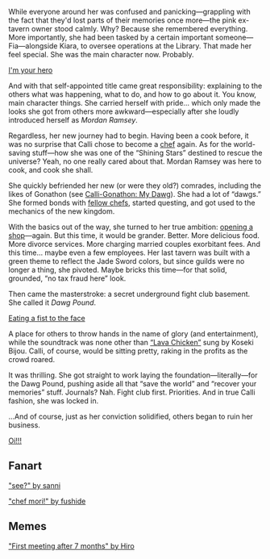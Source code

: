 <!-- title: Mordan Ramsey -->
<!-- status: Alive -->

While everyone around her was confused and panicking—grappling with the fact that they'd lost parts of their memories once more—the pink ex-tavern owner stood calmly. Why? Because she remembered everything. More importantly, she had been tasked by a certain important someone—Fia—alongside Kiara, to oversee operations at the Library. That made her feel special. She was the main character now. Probably.

[I'm your hero](#embed:https://www.youtube.com/live/aqhG1kmmkec?si=d-oTxkczcDfoDeMa&t=1009)

And with that self-appointed title came great responsibility: explaining to the others what was happening, what to do, and how to go about it. You know, main character things. She carried herself with pride… which only made the looks she got from others more awkward—especially after she loudly introduced herself as _Mordan Ramsey_.

Regardless, her new journey had to begin. Having been a cook before, it was no surprise that Calli chose to become a [chef](https://www.youtube.com/live/aqhG1kmmkec?si=vJIwAPJzVnd5H6Yo&t=1666) again. As for the world-saving stuff—how she was one of the “Shining Stars” destined to rescue the universe? Yeah, no one really cared about that. Mordan Ramsey was here to cook, and cook she shall.

She quickly befriended her new (or were they old?) comrades, including the likes of Gonathon (see [Calli-Gonathon: My Dawg](#edge:calli-gigi)). She had a lot of “dawgs.” She formed bonds with [fellow chefs](https://www.youtube.com/live/aqhG1kmmkec?si=3GeaCgPBFqQL-cAU&t=3179), started questing, and got used to the mechanics of the new kingdom.

With the basics out of the way, she turned to her true ambition: [opening a shop](https://www.youtube.com/live/aqhG1kmmkec?si=Y4GcVRFhNDwNYn6w&t=4391)—again. But this time, it would be grander. Better. More delicious food. More divorce services. More charging married couples exorbitant fees. And this time… maybe even a few employees. Her last tavern was built with a green theme to reflect the Jade Sword colors, but since guilds were no longer a thing, she pivoted. Maybe bricks this time—for that solid, grounded, “no tax fraud here” look.

Then came the masterstroke: a secret underground fight club basement. She called it _Dawg Pound_.

[Eating a fist to the face](#embed:https://www.youtube.com/live/aqhG1kmmkec?si=7bkRNUPKvlz0tZ7i&t=9404)

A place for others to throw hands in the name of glory (and entertainment), while the soundtrack was none other than [“Lava Chicken”](https://www.youtube.com/live/aqhG1kmmkec?si=xfsHwyAD0T8QPExJ&t=12501) sung by Koseki Bijou. Calli, of course, would be sitting pretty, raking in the profits as the crowd roared.

It was thrilling. She got straight to work laying the foundation—literally—for the Dawg Pound, pushing aside all that “save the world” and “recover your memories” stuff. Journals? Nah. Fight club first. Priorities. And in true Calli fashion, she was locked in.

...And of course, just as her conviction solidified, others began to ruin her business.

[Oi!!!](#embed:https://www.youtube.com/live/aqhG1kmmkec?si=_NKA4AiEGnoMhNqK&t=15668)

## Fanart

["see?" by sanni](https://x.com/sanni44322/status/1921325284067811733)

["chef mori!" by fushide](https://x.com/fushide_/status/1919625900900896785)

## Memes

["First meeting after 7 months" by Hiro](https://x.com/hiroavrs/status/1917961179017986292)
